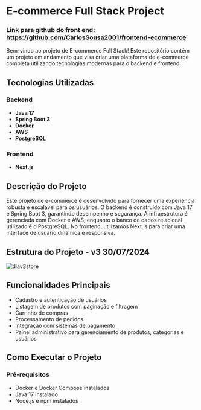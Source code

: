 # E-commerce Full Stack Project
### Link para github do front end: https://github.com/CarlosSousa2001/frontend-ecommerce

Bem-vindo ao projeto de E-commerce Full Stack! Este repositório contém um projeto em andamento que visa criar uma plataforma de e-commerce completa utilizando tecnologias modernas para o backend e frontend.

## Tecnologias Utilizadas

### Backend
- **Java 17**
- **Spring Boot 3**
- **Docker**
- **AWS**
- **PostgreSQL**

### Frontend
- **Next.js**

## Descrição do Projeto

Este projeto de e-commerce é desenvolvido para fornecer uma experiência robusta e escalável para os usuários. O backend é construído com Java 17 e Spring Boot 3, garantindo desempenho e segurança. A infraestrutura é gerenciada com Docker e AWS, enquanto o banco de dados relacional utilizado é o PostgreSQL. No frontend, utilizamos Next.js para criar uma interface de usuário dinâmica e responsiva.

## Estrutura do Projeto - v3 30/07/2024

![diav3store](https://github.com/user-attachments/assets/6b1da0af-4464-4760-bd0b-c9f4e7eebf97)


## Funcionalidades Principais

- Cadastro e autenticação de usuários
- Listagem de produtos com paginação e filtragem
- Carrinho de compras
- Processamento de pedidos
- Integração com sistemas de pagamento
- Painel administrativo para gerenciamento de produtos, categorias e usuários

## Como Executar o Projeto

### Pré-requisitos

- Docker e Docker Compose instalados
- Java 17 instalado
- Node.js e npm instalados
